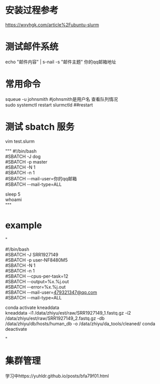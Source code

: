 # 安装过程参考
https://wxyhgk.com/article%2Fubuntu-slurm

# 测试邮件系统
echo "邮件内容" | s-nail -s "邮件主题" 你的qq邮箱地址

# 常用命令
squeue -u johnsmith #johnsmith是用户名  查看队列情况  
sudo systemctl restart slurmctld ##restart


# 测试 sbatch 服务

vim test.slurm

"""
#!/bin/bash  
#SBATCH -J dog  
#SBATCH -p master  
#SBATCH -N 1  
#SBATCH -n 1  
#SBATCH --mail-user=你的qq邮箱  
#SBATCH --mail-type=ALL  

sleep 5   
whoami  
"""

# example
"

#!/bin/bash  
#SBATCH -J SRR1927149  
#SBATCH -p user-NF8480M5  
#SBATCH -N 1  
#SBATCH -n 1  
#SBATCH --cpus-per-task=12  
#SBATCH --output=%x.%j.out     
#SBATCH --error=%x.%j.out      
#SBATCH --mail-user=479321347@qq.com  
#SBATCH --mail-type=ALL  


conda activate kneaddata  
kneaddata -i1 /data/zhiyu/est/raw/SRR1927149_1.fastq.gz -i2 /data/zhiyu/est/raw/SRR1927149_2.fastq.gz -db /data/zhiyu/db/hosts/human_db -o /data/zhiyu/da_tools/cleaned/
conda deactivate



"
# 集群管理
学习中https://yuhldr.github.io/posts/bfa79f01.html
